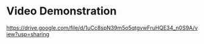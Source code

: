 # Video Demonstration
https://drive.google.com/file/d/1uCc8spN39m5o5qtgvwFruHQE34_n0S9A/view?usp=sharing

